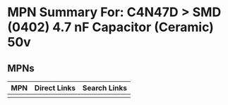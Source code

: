 



# MPN Summary For: C4N47D > SMD (0402) 4.7 nF Capacitor (Ceramic) 50v

## MPNs
  

|MPN|Direct Links|Search Links|
| :--- | :--- | :--- |
||||
